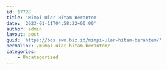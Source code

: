 ```yaml
---
id: 17728
title: 'Mimpi Ular Hitam Berantem'
date: '2023-01-11T04:58:22+00:00'
author: admin
layout: post
guid: 'https://bos.awn.biz.id/mimpi-ular-hitam-berantem/'
permalink: /mimpi-ular-hitam-berantem/
categories:
    - Uncategorized
---
```


